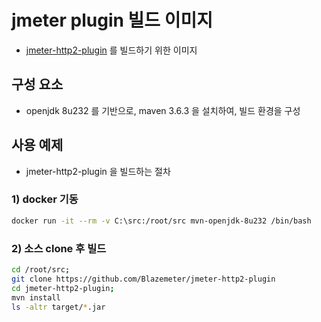 # jmeter plugin 빌드 이미지

- [jmeter-http2-plugin](https://github.com/Blazemeter/jmeter-http2-plugin) 를 빌드하기 위한 이미지

## 구성 요소

- openjdk 8u232 를 기반으로, maven 3.6.3 을 설치하여, 빌드 환경을 구성

## 사용 예제

- jmeter-http2-plugin 을 빌드하는 절차

### 1) docker 기동

```sh
docker run -it --rm -v C:\src:/root/src mvn-openjdk-8u232 /bin/bash
```

### 2) 소스 clone 후 빌드
```sh
cd /root/src;
git clone https://github.com/Blazemeter/jmeter-http2-plugin
cd jmeter-http2-plugin;
mvn install
ls -altr target/*.jar
```
